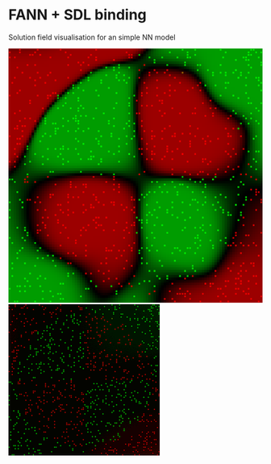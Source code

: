 FANN + SDL binding
==================

Solution field visualisation for an simple NN model

![](./screenshoot.png)
![](./convergence.gif)

